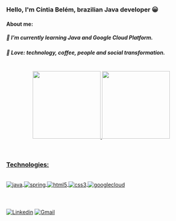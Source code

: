 ### Hello, I'm Cíntia Belém, brazilian Java developer 😀

#### About me:
##### 📖 I’m currently learning Java and Google Cloud Platform.
##### 💛 Love: technology, coffee, people and social transformation.
</br>
<div align="center">
<a href="https://github.com/cintiambelem">
 <img height="180em" src="https://github-readme-stats.vercel.app/api?username=cintiambelem&show_icons=true&theme=dracula&include_all_commits=true&count_private=true"/>
  <img height="180em" src="https://github-readme-stats.vercel.app/api/top-langs/?username=cintiambelem&layout=compact&langs_count=7&theme=dracula"/></div>
</br>

#
### **Technologies:**

<div style="display: inline_block"><br/>
<img align="center" alt ="java" src="https://img.shields.io/badge/Java-ED8B00?style=for-the-badge&logo=java&logoColor=white"/>
<img align="center" alt ="spring" src="https://img.shields.io/badge/spring-%236DB33F.svg?style=for-the-badge&logo=spring&logoColor=white/">
<img align="center" alt ="html5" src="https://img.shields.io/badge/HTML-239120?style=for-the-badge&logo=html5&logoColor=white">
 <img align="center" alt ="css3" src="https://img.shields.io/badge/CSS-239120?&style=for-the-badge&logo=css3&logoColor=white">
<img align="center" alt ="googlecloud" src="https://img.shields.io/badge/GoogleCloud-%234285F4.svg?style=for-the-badge&logo=google-cloud&logoColor=white)"></div> </br>

#
[![Linkedin](https://img.shields.io/badge/LinkedIn-0077B5?style=for-the-badge&logo=linkedin&logoColor=white)](https://www.linkedin.com/in/cintia-belem/)
[![Gmail](https://img.shields.io/badge/Gmail-D14836?style=for-the-badge&logo=gmail&logoColor=white)](mailto:cintiambelem@gmail.com)</br>









